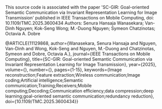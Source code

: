 This source code is associated with the paper 'SC-GIR: Goal-oriented Semantic Communication via Invariant Representation Learning for Image Transmission' published in  IEEE Transactions on Mobile Computing, doi: 10.1109/TMC.2025.3600434
Authors: Senura Hansaja Wanasekara; Van-Dinh Nguyen; Kok-Seng Wong; M.-Duong Nguyen; Symeon Chatzinotas; Octavia A. Dobre

@ARTICLE{11129868,
  author={Wanasekara, Senura Hansaja and Nguyen, Van-Dinh and Wong, Kok-Seng and Nguyen, M.-Duong and Chatzinotas, Symeon and Dobre, Octavia A.},
  journal={IEEE Transactions on Mobile Computing}, 
  title={SC-GIR: Goal-oriented Semantic Communication via Invariant Representation Learning for Image Transmission}, 
  year={2025},
  volume={},
  number={},
  pages={1-15},
  keywords={Image reconstruction;Feature extraction;Wireless communication;Image coding;Artificial intelligence;Semantic communication;Training;Receivers;Mobile computing;Decoding;Communication efficiency;data compression;deep learning;goal-oriented semantic communication;redundancy reduction},
  doi={10.1109/TMC.2025.3600434}}
